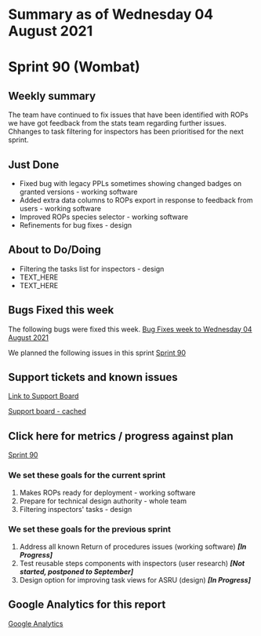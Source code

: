 # Summary as of Wednesday 04 August 2021 

# Sprint 90 (Wombat) 

## Weekly summary 
The team have continued to fix issues that have been identified with ROPs we have got feedback from the stats team regarding further issues. Chhanges to task filtering for inspectors has been prioritised for the next sprint.

## Just Done
* Fixed bug with legacy PPLs sometimes showing changed badges on granted versions - working software
* Added extra data columns to ROPs export in response to feedback from users - working software
* Improved ROPs species selector - working software
* Refinements for bug fixes - design

## About to Do/Doing
* Filtering the tasks list for inspectors - design
* TEXT_HERE
* TEXT_HERE

## Bugs Fixed this week
The following bugs were fixed this week.
[Bug Fixes week to Wednesday 04 August 2021](graphs/bugs04082021.png)

We planned the following issues in this sprint 
[Sprint 90](graphs/sprint04082021.png)

## Support tickets and known issues
[Link to Support Board](https://collaboration.homeoffice.gov.uk/jira/secure/RapidBoard.jspa?rapidView=1717&selectedIssue=ASSB-253)

[Support board - cached](graphs/supportBoard04082021.png)

## Click here for metrics / progress against plan
[Sprint 90](graphs/progress04082021.png)

### We set these goals for the current sprint
1. Makes ROPs ready for deployment - working software
2. Prepare for technical design authority - whole team 
3. Filtering inspectors' tasks - design

### We set these goals for the previous sprint
1. Address all known Return of procedures issues (working software) ***[In Progress]***
2. Test reusable steps components with inspectors (user research) ***[Not started, postponed to September]***
3. Design option for improving task views for ASRU (design) ***[In Progress]***

## Google Analytics for this report
[Google Analytics](graphs/GA04082021.png)

